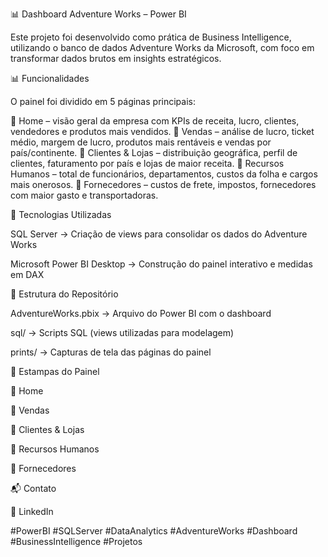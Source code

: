 📊 Dashboard Adventure Works – Power BI

Este projeto foi desenvolvido como prática de Business Intelligence, utilizando o banco de dados Adventure Works da Microsoft, com foco em transformar dados brutos em insights estratégicos.

📊 Funcionalidades

O painel foi dividido em 5 páginas principais:

🔹 Home – visão geral da empresa com KPIs de receita, lucro, clientes, vendedores e produtos mais vendidos.
🔹 Vendas – análise de lucro, ticket médio, margem de lucro, produtos mais rentáveis e vendas por país/continente.
🔹 Clientes & Lojas – distribuição geográfica, perfil de clientes, faturamento por país e lojas de maior receita.
🔹 Recursos Humanos – total de funcionários, departamentos, custos da folha e cargos mais onerosos.
🔹 Fornecedores – custos de frete, impostos, fornecedores com maior gasto e transportadoras.

🧰 Tecnologias Utilizadas

SQL Server → Criação de views para consolidar os dados do Adventure Works

Microsoft Power BI Desktop → Construção do painel interativo e medidas em DAX

📂 Estrutura do Repositório

AdventureWorks.pbix → Arquivo do Power BI com o dashboard

sql/ → Scripts SQL (views utilizadas para modelagem)

prints/ → Capturas de tela das páginas do painel

📎 Estampas do Painel

🔹 Home


🔹 Vendas


🔹 Clientes & Lojas


🔹 Recursos Humanos


🔹 Fornecedores


📬 Contato

💼 LinkedIn

#PowerBI #SQLServer #DataAnalytics #AdventureWorks #Dashboard #BusinessIntelligence #Projetos
